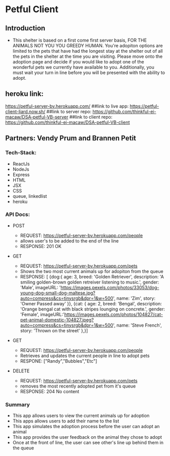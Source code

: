 # Petful Client

## Introduction

- This shelter is based on a first come first server basis, FOR THE ANIMALS NOT YOU YOU GREEDY HUMAN. You're adopiton options are limited to the pets that have had the longest stay at the shelter out of all the pets in the shelter at the time you are visiting. Please move onto the adoption page and decide if you would like to adopt one of the wonderful pets we currently have available to you. Additionally, you must wait your turn in line before you will be presented with the ability to adopt.

## heroku link:

https://petful-server-bv.herokuapp.com/
##link to live app:
https://petful-client-liard.now.sh/
##link to server repo:
https://github.com/thinkful-ei-macaw/DSA-petful-VB-server
##link to client repo:
https://github.com/thinkful-ei-macaw/DSA-petful-VB-client

## Partners: Vendy Prum and Brannen Petit

### Tech-Stack:

- ReactJs
- NodeJs
- Express
- HTML
- JSX
- CSS
- queue, linkedlist
- heroku

### API Docs:

- POST
  - REQUEST: https://petful-server-bv.herokuapp.com/people
  - allows user's to be added to the end of the line
  - RESPONSE: 201 OK
- GET
  - REQUEST: https://petful-server-bv.herokuapp.com/pets
  - Shows the two most current animals up for adopiton from the queue
  - RESPONSE: [ {dog:{
    age: 3,
    breed: 'Golden Retriever',
    description: 'A smiling golden-brown golden retreiver listening to music.',
    gender: 'Male',
    imageURL: 'https://images.pexels.com/photos/33053/dog-young-dog-small-dog-maltese.jpg?auto=compress&cs=tinysrgb&dpr=1&w=500',
    name: 'Zim',
    story: 'Owner Passed away'
    }}, {cat: {
    age: 2,
    breed: 'Bengal',
    description: 'Orange bengal cat with black stripes lounging on concrete.',
    gender: 'Female',
    imageURL:'https://images.pexels.com/photos/104827/cat-pet-animal-domestic-104827.jpeg?auto=compress&cs=tinysrgb&dpr=1&w=500',
    name: 'Steve French',
    story: 'Thrown on the street'
    },}]
- GET

  - REQUEST: https://petful-server-bv.herokuapp.com/people
  - Retrieves and updates the current people in line to adopt pets
  - RESPONE: ["Randy","Bubbles","Etc"]

- DELETE
  - REQUEST: https://petful-server-bv.herokuapp.com/pets
  - removes the most recently adopted pet from it's queue
  - RESPONSE: 204 No content

### Summary

- This app allows users to view the current animals up for adoption
- This apps allows users to add their name to the list
- This app simulates the adoption process before the user can adopt an animal
- This app provides the user feedback on the animal they chose to adopt
- Once at the front of line, the user can see other's line up behind them in the queue
